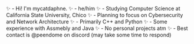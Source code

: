 ✨ - Hi! I'm mycatdaphne.
✨ - he/him
✨ - Studying Computer Science at California State University, Chico
✨ - Planning to focus on Cybersecurity and Network Architecture
✨ - Primarily C++ and Python
✨ - Some experience with Assmebly and Java
✨ - No personal projects atm
✨ - Best contact is @peendome on discord (may take some time to respond)

<!---
mycatdaphne/mycatdaphne is a ✨ special ✨ repository because its `README.md` (this file) appears on your GitHub profile.
You can click the Preview link to take a look at your changes.
--->
